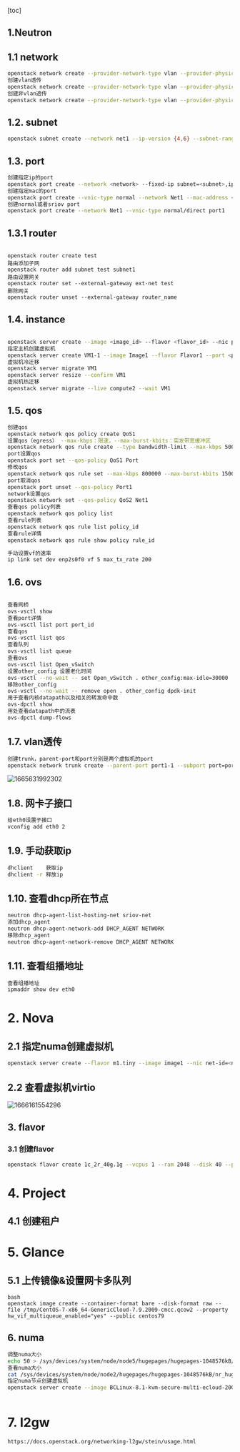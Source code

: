 [toc]

## 1.Neutron

## 1.1 network

```bash
openstack network create --provider-network-type vlan --provider-physical-network < provider_name > --provider-segment <VLAN> net1
创建vlan透传
openstack network create --provider-network-type vlan --provider-physical-network default --provider-segment 100 --transparent-vlan Net1
创建非vlan透传
openstack network create --provider-network-type vlan --provider-physical-network default --provider-segment 200 --no-transparent-vlan Net2
```

## 1.2. subnet

```bash
openstack subnet create --network net1 --ip-version {4,6} --subnet-range <subnet address, eg: 10.0.0.0/24> --gateway <gateway> subnet1

```

## 1.3. port

```bash
创建指定ip的port
openstack port create --network <network> --fixed-ip subnet=<subnet>,ip-address=<ip-address> <port_name>
创建指定mac的port
openstack port create --vnic-type normal --network Net1 --mac-address <port1-1_mac> --fixed-ip subnet=Subnet1,ip-address=192.168.1.200 port1-2
创建normal或者sriov port
openstack port create --network Net1 --vnic-type normal/direct port1
```

## 1.3.1 router

```

openstack router create test
路由添加子网
openstack router add subnet test subnet1
路由设置网关
openstack router set --external-gateway ext-net test
删除网关
openstack router unset --external-gateway router_name
```

## 1.4. instance

```bash

openstack server create --image <image_id> --flavor <flavor_id> --nic port-id=<port_id> <server_name>
指定主机创建虚拟机
openstack server create VM1-1 --image Image1 --flavor Flavor1 --port <port1_id> --availability-zone AZ:compute1
虚拟机冷迁移
openstack server migrate VM1
openstack server resize --confirm VM1
虚拟机热迁移
openstack server migrate --live compute2 --wait VM1
```

## 1.5. qos

```bash
创建qos
openstack network qos policy create QoS1
设置qos（egress） --max-kbps：限速，--max-burst-kbits：突发带宽缓冲区
openstack network qos rule create --type bandwidth-limit --max-kbps 500000 --max-burst-kbits 100000 --egress QoS1
port设置qos
openstack port set --qos-policy QoS1 Port
修改qos
openstack network qos rule set --max-kbps 800000 --max-burst-kbits 150000 --ingress policy_id rule_id
port取消qos
openstack port unset --qos-policy Port1
network设置qos
openstack network set --qos-policy QoS2 Net1
查看qos policy列表
openstack network qos policy list
查看rule列表
openstack network qos rule list policy_id
查看rule详情
openstack network qos rule show policy rule_id

手动设置vf的速率
ip link set dev enp2s0f0 vf 5 max_tx_rate 200


```

## 1.6. ovs

```bash

查看网桥
ovs-vsctl show
查看port详情
ovs-vsctl list port port_id
查看qos
ovs-vsctl list qos
查看队列
ovs-vsctl list queue
查看ovs
ovs-vsctl list Open_vSwitch
设置other_config 设置老化时间
ovs-vsctl --no-wait -- set Open_vSwitch . other_config:max-idle=30000
移除other_config
ovs-vsctl --no-wait -- remove open . other_config dpdk-init
用于查看内核datapath以及相关的转发命中数
ovs-dpctl show
用处查看datapath中的流表 
ovs-dpctl dump-flows 
```

## 1.7. vlan透传

```bash
创建trunk，parent-port和port分别是两个虚拟机的port
openstack network trunk create --parent-port port1-1 --subport port=port2-1,segmentation-type=vlan,segmentation-id=2 trunk1
```

![1665631992302](image/neutron_cmd/1665631992302.png)

## 1.8. 网卡子接口

```bash
给eth0设置子接口
vconfig add eth0 2
```

## 1.9. 手动获取ip

```bash
dhclient	获取ip
dhclient -r	释放ip
```

## 1.10. 查看dhcp所在节点

```bash
neutron dhcp-agent-list-hosting-net sriov-net
添加dhcp_agent
neutron dhcp-agent-network-add DHCP_AGENT NETWORK
移除dhcp_agent
neutron dhcp-agent-network-remove DHCP_AGENT NETWORK
```

## 1.11. 查看组播地址

```bash
查看组播地址
ipmaddr show dev eth0
```

# 2. Nova

## 2.1 指定numa创建虚拟机

```bash
openstack server create --flavor m1.tiny --image image1 --nic net-id=<net1_id> --availability-zone az1:compute-1 --hint numa='[{"numa_id": 1}]'  vm1
```

## 2.2 查看虚拟机virtio

![1666161554296](image/openstack_cmd/1666161554296.png)

## 3. flavor

### 3.1 创建flavor

```bash
openstack flavor create 1c_2r_40g.1g --vcpus 1 --ram 2048 --disk 40 --property hw:mem_page_size='1GB'
```

# 4. Project

## 4.1 创建租户

# 5. Glance

## 5.1 上传镜像&设置网卡多队列

```
bash
openstack image create --container-format bare --disk-format raw --file /tmp/CentOS-7-x86_64-GenericCloud-7.9.2009-cmcc.qcow2 --property hw_vif_multiqueue_enabled="yes" --public centos79
```

## 6. numa

```bash
调整numa大小
echo 50 > /sys/devices/system/node/node5/hugepages/hugepages-1048576kB/nr_hugepages
查看numa大小
cat /sys/devices/system/node/node2/hugepages/hugepages-1048576kB/nr_hugepages
指定numa节点创建虚拟机
openstack server create --image BCLinux-8.1-kvm-secure-multi-ecloud-20G-CCM --flavor ccm-flavor --network vlan-2013 --hint numa='[{"numa_id": 2}]' --availability-zone nova:vim-compute-2 vm2-1



```


# 7. l2gw

```
https://docs.openstack.org/networking-l2gw/stein/usage.html
```
